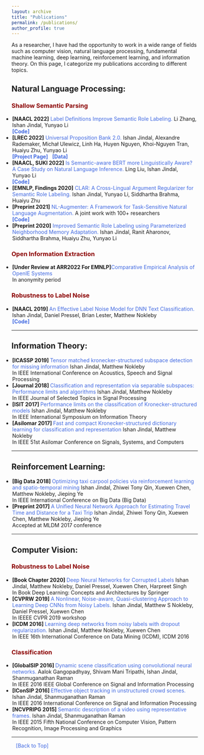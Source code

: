 ```yaml
---
layout: archive
title: "Publications"
permalink: /publications/
author_profile: true
---
```



<html>
<head>
<style>
a:link {
  color: RoyalBlue;
  background-color: transparent;
  text-decoration: none;
}

a:visited {
  color: Purple;
  background-color: transparent;
  text-decoration: none;
}

a:hover {
  color: RoyalBlue;
  background-color: transparent;
  text-decoration: underline;
}

a:active {
  color: DarkRed;
  background-color: transparent;
  text-decoration: underline;
}
</style>  
</head>  
  
<body>
  
As a researcher, I have had the opportunity to work in a wide range of fields such as computer vision, natural language processing, fundamental machine learning, deep learning, reinforcement learning, and information theory. On this page, I categorize my publications according to different topics. 
  

<h2 style="color:SteelBlue;" vspace="-60px;"><a id="nlp">Natural Language Processing:</a></h2>  
  
<h3 style="color:DarkRed;">Shallow Semantic Parsing</h3>  
<!-- <hr style="height:1px;border:none;color:#333;background-color:#333;" />  -->
  
<ul style="margin:1;padding:1">
      
  <li>  <b>[NAACL 2022]</b><a href="https://aclanthology.org/2022.naacl-main.411/" target="_blank" LINK="red"> Label Definitions Improve Semantic Role Labeling. </a> Li Zhang, Ishan Jindal, Yunyao Li
  <br>  <a href="https://github.com/System-T/LabelAwareSRL" target="_blank" LINK="red"><b>[Code]</b> </a>
  </li>
  
  <li>  <b>[LREC 2022]</b><a href="http://www.lrec-conf.org/proceedings/lrec2022/pdf/2022.lrec-1.181.pdf" target="_blank" LINK="red"> Universal Proposition Bank 2.0. </a> Ishan Jindal, Alexandre Rademaker, Michał Ulewicz, Linh Ha, Huyen Nguyen, Khoi-Nguyen Tran, Huaiyu Zhu, Yunyao Li
  <br> <a href="https://universalpropositions.github.io/" target="_blank" LINK="red"><b>[Project Page]</b></a> &nbsp; <a href="https://github.com/UniversalPropositions" target="_blank" LINK="red"><b>[Data]</b></a> 
  </li>
  
  <li>  <b>[NAACL, SUKI 2022]</b><a href="https://suki-workshop.github.io/assets/paper/3.pdf" target="_blank" LINK="red"> Is Semantic-aware BERT more Linguistically Aware? A Case Study on Natural Language Inference. </a> Ling Liu, Ishan Jindal, Yunyao Li
  <br>  <a href="https://github.com/System-T/LingBert" target="_blank" LINK="red"><b>[Code]</b> </a>
  </li>
  
  <li>  <b>[EMNLP, Findings 2020]</b><a href="https://aclanthology.org/2020.findings-emnlp.279/" target="_blank" LINK="red"> CLAR: A Cross-Lingual Argument Regularizer for Semantic Role Labeling. </a> Ishan Jindal, Yunyao Li, Siddhartha Brahma, Huaiyu Zhu</li>
  
  <li>  <b>[Preprint 2021]</b><a href="https://arxiv.org/abs/2112.02721" target="_blank" LINK="red"> NL-Augmenter: A Framework for Task-Sensitive Natural Language Augmentation. </a> A joint work with 100+ researchers
  <br> <a href="https://github.com/GEM-benchmark/NL-Augmenter" target="_blank" LINK="red"><b>[Code]</b></a></li>
  
  
      
  <li>  <b>[Preprint 2020]</b><a href="https://arxiv.org/abs/2011.14459" target="_blank" LINK="red"> Improved Semantic Role Labeling using Parameterized Neighborhood Memory Adaptation. </a> Ishan Jindal, Ranit Aharonov, Siddhartha Brahma, Huaiyu Zhu, Yunyao Li</li>
  
</ul>  
  
<h3 style="color:DarkRed;">Open Information Extraction</h3>  
<!-- <hr style="height:1px;border:none;color:#333;background-color:#333;" />  -->
  
<!-- <ul style="margin:1;padding:1">
  <li>  <b>[Under Review at ARR2022 For EMNLP]</b><a href="https://ijindal.github.io/publications#nlp" target="_blank" LINK="red"> When to Use What: An In-Depth Comparative Empirical Analysis of OpenIE Systems for Downstream Applications </a>
  <br> Kevin Song Pei, Ishan Jindal, Kevin Chang, Yunyao Li, ChengXiang Zhai</li>
</ul>        -->

<ul style="margin:1;padding:1">
  <li>  <b>[Under Review at ARR2022 For EMNLP]</b><a href="https://ijindal.github.io/publications#nlp" target="_blank" LINK="red">Comparative Empirical Analysis of OpenIE Systems</a>
  <br> In anonymity period</li>
</ul> 
  
  <h3 style="color:DarkRed;">Robustness to Label Noise</h3>  
<!-- <hr style="height:1px;border:none;color:#333;background-color:#333;" />  -->
  
<ul style="margin:1;padding:1">
  
  <li>  <b>[NAACL 2019] </b> <a href="https://aclanthology.org/N19-1328/" target="_blank" LINK="red">An Effective Label Noise Model for DNN Text Classification. </a> Ishan Jindal, Daniel Pressel, Brian Lester, Matthew Nokleby
  <br>  <a href="https://github.com/ijindal/baseline/blob/feat/noisylabel/python/addons/noisyconv_pyt.py" target="_blank" LINK="red"><b>[Code]</b> </a>
  </li>
  
</ul>   
<hr style="color:black;"> 
  
<h2 style="color:SteelBlue;" vspace="0px;"><a id="it">Information Theory:</a></h2> 
<!-- <hr style="height:1px;border:none;color:#333;background-color:#333;" />  -->
  
<ul style="margin:1;padding:1">
  
  <li>  <b>[ICASSP 2019] </b> <a href="https://ieeexplore.ieee.org/abstract/document/8683804" target="_blank" LINK="red">Tensor matched kronecker-structured subspace detection for missing information </a> Ishan Jindal, Matthew Nokleby
  <br> In IEEE International Conference on Acoustics, Speech and Signal Processing</li>  
  
  <li>  <b>[Journal 2018] </b> <a href="https://ieeexplore.ieee.org/abstract/document/8361501" target="_blank" LINK="red">Classification and representation via separable subspaces: Performance limits and algorithms </a> Ishan Jindal, Matthew Nokleby
  <br> In IEEE Journal of Selected Topics in Signal Processing</li>  
  
  <li>  <b>[ISIT 2017] </b>  <a href="https://ieeexplore.ieee.org/abstract/document/8006879" target="_blank" LINK="red">Performance limits on the classification of Kronecker-structured models</a> Ishan Jindal, Matthew Nokleby
  <br> In IEEE International Symposium on Information Theory </li>  
  
  <li>  <b>[Asilomar 2017] </b> <a href="https://ieeexplore.ieee.org/abstract/document/8335166" target="_blank" LINK="red"> Fast and compact Kronecker-structured dictionary learning for classification and representation</a> Ishan Jindal, Matthew Nokleby
  <br> In IEEE 51st Asilomar Conference on Signals, Systems, and Computers</li>  
  
</ul> 
<hr style="color:black;">

<h2 style="color:SteelBlue;" vspace="0px;"><a id="rl">Reinforcement Learning:</a></h2>
<!-- <hr style="height:1px;border:none;color:#333;background-color:#333;" />  -->

<ul style="margin:1;padding:1">
  
  <li>  <b>[Big Data 2018] </b> <a href="https://ieeexplore.ieee.org/abstract/document/8622481" target="_blank" LINK="red">Optimizing taxi carpool policies via reinforcement learning and spatio-temporal mining</a> Ishan Jindal, Zhiwei Tony Qin, Xuewen Chen, Matthew Nokleby, Jieping Ye
  <br> In IEEE International Conference on Big Data (Big Data)</li>  
  
  <li>  <b>[Preprint 2017] </b>  <a href="https://arxiv.org/abs/1710.04350" target="_blank" LINK="red">A Unified Neural Network Approach for Estimating Travel Time and Distance for a Taxi Trip</a> Ishan Jindal, Zhiwei Tony Qin, Xuewen Chen, Matthew Nokleby, Jieping Ye 
  <br> Accepted at MLDM 2017 conference</li>
</ul>  
  
<hr style="color:black;"> 
   
<h2 style="color:SteelBlue;" vspace="0px;"><a id="cv">Computer Vision:</a></h2> 
  
<h3 style="color:DarkRed;">Robustness to Label Noise</h3>  
<!-- <hr style="height:1px;border:none;color:#333;background-color:#333;" />  -->
  
<ul style="margin:1;padding:1">
  
  <li>  <b>[Book Chapter 2020] </b> <a href="https://link.springer.com/chapter/10.1007/978-3-030-31756-0_7" target="_blank" LINK="red">Deep Neural Networks for Corrupted Labels </a> Ishan Jindal, Matthew Nokleby, Daniel Pressel, Xuewen Chen, Harpreet Singh
  <br> In Book Deep Learning: Concepts and Architectures by Springer</li>  
  
  <li>  <b>[CVPRW 2019] </b>  <a href="https://openaccess.thecvf.com/content_CVPRW_2019/papers/Deep%20Vision%20Workshop/Jindal_A_Nonlinear_Noise-aware_Quasi-clustering_Approach_to_Learning_Deep_CNNs_from_CVPRW_2019_paper.pdf" target="_blank" LINK="red">A Nonlinear, Noise-aware, Quasi-clustering Approach to Learning Deep CNNs from Noisy Labels.</a> Ishan Jindal, Matthew S Nokleby, Daniel Pressel, Xuewen Chen
  <br> In IEEEE CVPR 2019 workshop </li>  
  
  <li>  <b>[ICDM 2016] </b> <a href="https://ieeexplore.ieee.org/abstract/document/7837934" target="_blank" LINK="red"> Learning deep networks from noisy labels with dropout regularization.</a> Ishan Jindal, Matthew Nokleby, Xuewen Chen
  <br> In IEEE 16th International Conference on Data Mining (ICDM), ICDM 2016</li>  
  
</ul>    
  
  
<h3 style="color:DarkRed;">Classification</h3>  
<!-- <hr style="height:1px;border:none;color:#333;background-color:#333;" />  -->

<ul style="margin:1;padding:1">
  
  <li>  <b>[GlobalSIP 2016] </b> <a href="https://ieeexplore.ieee.org/abstract/document/7906042" target="_blank" LINK="red"> Dynamic scene classification using convolutional neural networks.</a> Aalok Gangopadhyay, Shivam Mani Tripathi, Ishan Jindal, Shanmuganathan Raman
  <br> In IEEE 2016 IEEE Global Conference on Signal and Information Processing </li> 
       
  <li>  <b>[IConSIP 2016] </b> <a href="https://ieeexplore.ieee.org/abstract/document/7857446" target="_blank" LINK="red"> Effective object tracking in unstructured crowd scenes.</a> Ishan Jindal, Shanmuganathan Raman
  <br> In IEEE 2016 International Conference on Signal and Information Processing</li> 
     
  <li>  <b>[NCVPRIPG 2015] </b> <a href="https://ieeexplore.ieee.org/abstract/document/7490054" target="_blank" LINK="red"> Semantic description of a video using representative frames.</a> Ishan Jindal, Shanmuganathan Raman
  <br> In IEEE 2015 Fifth National Conference on Computer Vision, Pattern Recognition, Image Processing and Graphics</li> 
     
</ul> 
 
  
<hr style="color:black;">

&nbsp;&nbsp;
<a href="https://ijindal.github.io/publications">[Back to Top]</a> &nbsp;

</body>
</html>
